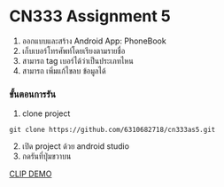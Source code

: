 # CN333 Assignment 5

1. ออกแบบและสร้าง Android App: PhoneBook
2. เก็บเบอร์โทรศัพท์โดยเรียงตามรายชื่อ
3. สามารถ tag เบอร์ได้ว่าเป็นประเภทไหน
4. สามารถ เพิ่มแก้ไขลบ ข้อมูลได้



### ขั้นตอนการรัน
1. clone project
```
git clone https://github.com/6310682718/cn333as5.git
```
2. เปิด project ด้วย android studio
3. กดรันที่ปุ่มขวาบน

<a href="https://youtu.be/d70NOhOMc7U">CLIP DEMO</a>